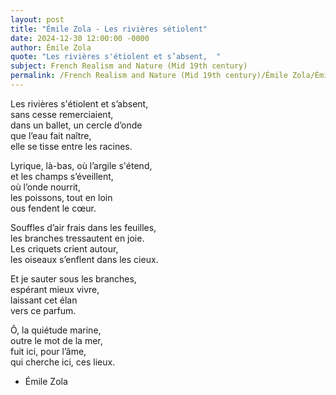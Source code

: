 ```yaml
---
layout: post
title: "Émile Zola - Les rivières sétiolent"
date: 2024-12-30 12:00:00 -0000
author: Émile Zola
quote: "Les rivières s'étiolent et s’absent,  "
subject: French Realism and Nature (Mid 19th century)
permalink: /French Realism and Nature (Mid 19th century)/Émile Zola/Émile Zola - Les rivières sétiolent
---
```


Les rivières s'étiolent et s’absent,  
sans cesse remerciaient,  
dans un ballet, un cercle d’onde  
que l’eau fait naître,  
elle se tisse entre les racines.  

Lyrique, là-bas, où l’argile s'étend,  
et les champs s’éveillent,  
où l’onde nourrit,  
les poissons, tout en loin  
ous fendent le cœur.  

Souffles d’air frais dans les feuilles,  
les branches tressautent en joie.  
Les criquets crient autour,  
les oiseaux s’enflent dans les cieux.  

Et je sauter sous les branches,  
espérant mieux vivre,  
laissant cet élan  
vers ce parfum.  

Ô, la quiétude marine,  
outre le mot de la mer,  
fuit ici, pour l’âme,  
qui cherche ici, ces lieux.

- Émile Zola
